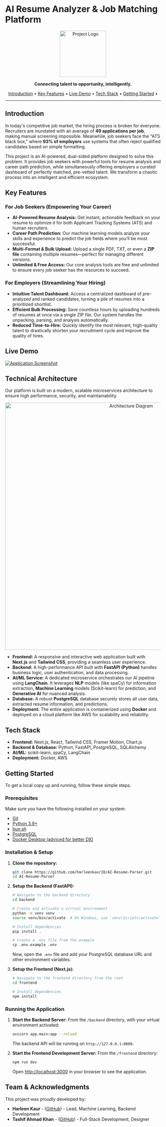 # AI Resume Analyzer & Job Matching Platform

<div align="center">
  <img src="./frontend/logo.svg" alt="Project Logo" width="150"/>
</div>

<p align="center">
  <strong>Connecting talent to opportunity, intelligently.</strong>
</p>

<p align="center">
  <a href="#introduction">Introduction</a> •
  <a href="#key-features">Key Features</a> •
  <a href="#live-demo">Live Demo</a> •
  <a href="#tech-stack">Tech Stack</a> •
  <a href="#getting-started">Getting Started</a> •
</p>

---

## Introduction

In today's competitive job market, the hiring process is broken for everyone. Recruiters are inundated with an average of **49 applications per job**, making manual screening impossible. Meanwhile, job seekers face the "ATS black box," where **93% of employers** use systems that often reject qualified candidates based on simple formatting.

This project is an AI-powered, dual-sided platform designed to solve this problem. It provides job seekers with powerful tools for resume analysis and career path prediction, while simultaneously offering employers a curated dashboard of perfectly matched, pre-vetted talent. We transform a chaotic process into an intelligent and efficient ecosystem.

## Key Features

### For Job Seekers (Empowering Your Career)

- **AI-Powered Resume Analysis:** Get instant, actionable feedback on your resume to optimize it for both Applicant Tracking Systems (ATS) and human recruiters.
- **Career Path Prediction:** Our machine learning models analyze your skills and experience to predict the job fields where you'll be most successful.
- **Multi-Format & Bulk Upload:** Upload a single PDF, TXT, or even a **ZIP file** containing multiple resumes—perfect for managing different versions.
- **Unlimited & Free Access:** Our core analysis tools are free and unlimited to ensure every job seeker has the resources to succeed.

### For Employers (Streamlining Your Hiring)

- **Intuitive Talent Dashboard:** Access a centralized dashboard of pre-analyzed and ranked candidates, turning a pile of resumes into a prioritized shortlist.
- **Efficient Bulk Processing:** Save countless hours by uploading hundreds of resumes at once via a single ZIP file. Our system handles the unpacking, parsing, and analysis automatically.
- **Reduced Time-to-Hire:** Quickly identify the most relevant, high-quality talent to drastically shorten your recruitment cycle and improve the quality of hires.

## Live Demo

<!--
  TODO: Add a link to your live deployed application.
  For example:
  [Check out the live platform here!](https://your-app-url.com)
-->

<a href="#" target="_blank">
  <img src=".github/screenshot-dashboard.png" alt="Application Screenshot" />
</a>

## Technical Architecture

Our platform is built on a modern, scalable microservices architecture to ensure high performance, security, and maintainability.

<div align="center">
  <img src=".github/architecture-diagram.png" alt="Architecture Diagram" width="800"/>
</div>

- **Frontend:** A responsive and interactive web application built with **Next.js** and **Tailwind CSS**, providing a seamless user experience.
- **Backend:** A high-performance API built with **FastAPI (Python)** handles business logic, user authentication, and data processing.
- **AI/ML Service:** A dedicated microservice orchestrates our AI pipeline using **LangChain**. It leverages **NLP** models (like spaCy) for information extraction, **Machine Learning** models (Scikit-learn) for prediction, and **Generative AI** for nuanced analysis.
- **Database:** A robust **PostgreSQL** database securely stores all user data, extracted resume information, and predictions.
- **Deployment:** The entire application is containerized using **Docker** and deployed on a cloud platform like AWS for scalability and reliability.

## Tech Stack

- **Frontend:** Next.js, React, Tailwind CSS, Framer Motion, Chart.js
- **Backend & Database:** Python, FastAPI, PostgreSQL, SQLAlchemy
- **AI/ML:** scikit-learn, spaCy, LangChain
- **Deployment:** Docker, AWS

## Getting Started

To get a local copy up and running, follow these simple steps.

### Prerequisites

Make sure you have the following installed on your system:

- [Git](https://git-scm.com/)
- [Python 3.9+](https://www.python.org/downloads/)
- [bun.sh](https://bun.sh/)
- [PostgreSQL](https://www.postgresql.org/download/)
- [Docker Desktop (adviced for better DX)]()

### Installation & Setup

1.  **Clone the repository:**

    ```sh
    git clone https://github.com/harleenkaur28/AI-Resume-Parser.git
    cd AI-Resume-Parser
    ```

2.  **Setup the Backend (FastAPI):**

    ```sh
    # Navigate to the backend directory
    cd backend

    # Create and activate a virtual environment
    python -m venv venv
    source venv/bin/activate  # On Windows, use `venv\Scripts\activate`

    # Install dependencies
    pip install .

    # Create a .env file from the example
    cp .env.example .env
    ```

    Now, open the `.env` file and add your PostgreSQL database URL and other environment variables.

3.  **Setup the Frontend (Next.js):**

    ```sh
    # Navigate to the frontend directory from the root
    cd frontend

    # Install dependencies
    npm install
    ```

### Running the Application

1.  **Start the Backend Server:**
    From the `/backend` directory, with your virtual environment activated:

    ```sh
    uvicorn app.main:app --reload
    ```

    The backend API will be running on `http://127.0.0.1:8000`.

2.  **Start the Frontend Development Server:**
    From the `/frontend` directory:
    ```sh
    npm run dev
    ```
    Open [http://localhost:3000](http://localhost:3000) in your browser to see the application.

## Team & Acknowledgments

This project was proudly developed by:

- **Harleen Kaur** - ([GitHub](https://github.com/harleenkaur28)) - Lead, Machine Learning, Backend Development
- **Tashif Ahmad Khan** - ([GitHub](https://github.com/tashifkhan)) - Full-Stack Development, Designer
